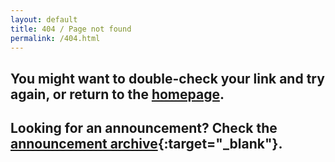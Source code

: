 ```yaml
---
layout: default
title: 404 / Page not found
permalink: /404.html
---
```


## You might want to double-check your link and try again, or return to the [homepage]({{site.baseurl}}).

## Looking for an announcement? Check the [announcement archive]({{site.baseurl}}/announcements/archive/){:target="_blank"}.

